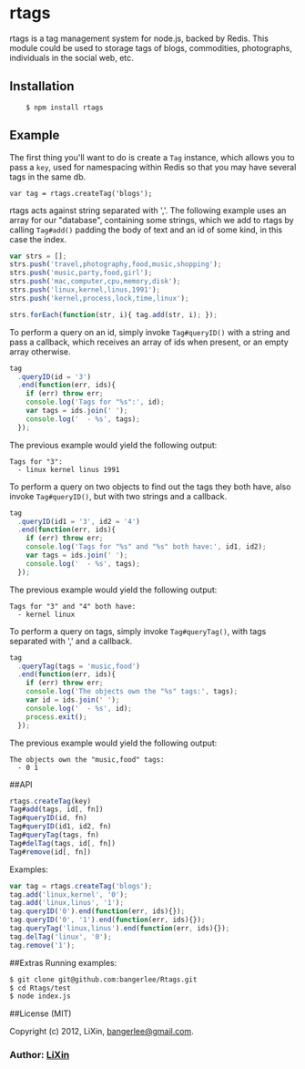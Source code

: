 # rtags

rtags is a tag management system for node.js, backed by Redis. This module could be used to storage tags of blogs, commodities, photographs, individuals in the social web, etc.

## Installation

        $ npm install rtags

## Example

The first thing you'll want to do is create a `Tag` instance, which allows you to pass a `key`, used for namespacing within Redis so that you may have several tags in the same db.

    var tag = rtags.createTag('blogs');

rtags acts against string separated with ','. The following example uses an array for our "database", containing some strings, which we add to rtags by calling `Tag#add()` padding the body of text and an id of some kind, in this case the index.

```js
var strs = [];
strs.push('travel,photography,food,music,shopping');
strs.push('music,party,food,girl');
strs.push('mac,computer,cpu,memory,disk');
strs.push('linux,kernel,linus,1991');
strs.push('kernel,process,lock,time,linux');

strs.forEach(function(str, i){ tag.add(str, i); });
```
To perform a query on an id, simply invoke `Tag#queryID()` with a string and pass a callback, which receives an array of ids when present, or an empty array otherwise.

```js
tag
  .queryID(id = '3')
  .end(function(err, ids){
    if (err) throw err;
    console.log('Tags for "%s":', id);
    var tags = ids.join(' ');
    console.log('  - %s', tags);
  });
  ```

The previous example would yield the following output:

```
Tags for "3":
  - linux kernel linus 1991
```

To perform a query on two objects to find out the tags they both have, also invoke `Tag#queryID()`, but with two strings and a callback.

```js
tag
  .queryID(id1 = '3', id2 = '4')
  .end(function(err, ids){
    if (err) throw err;
    console.log('Tags for "%s" and "%s" both have:', id1, id2);
    var tags = ids.join(' ');
    console.log('  - %s', tags);
  });
  ```

The previous example would yield the following output:

```
Tags for "3" and "4" both have:
  - kernel linux
```

To perform a query on tags, simply invoke `Tag#queryTag()`, with tags separated with ',' and a callback.


```js
tag
  .queryTag(tags = 'music,food')
  .end(function(err, ids){
    if (err) throw err;
    console.log('The objects own the "%s" tags:', tags);
    var id = ids.join(' ');
    console.log('  - %s', id);
    process.exit();
  });
  ```

The previous example would yield the following output:

```
The objects own the "music,food" tags:
  - 0 1
```

##API

```js
rtags.createTag(key)
Tag#add(tags, id[, fn])
Tag#queryID(id, fn)
Tag#queryID(id1, id2, fn)
Tag#queryTag(tags, fn)
Tag#delTag(tags, id[, fn])
Tag#remove(id[, fn])
```

Examples:

```js
var tag = rtags.createTag('blogs');
tag.add('linux,kernel', '0');
tag.add('linux,linus', '1');
tag.queryID('0').end(function(err, ids){});
tag.queryID('0', '1').end(function(err, ids){});
tag.queryTag('linux,linus').end(function(err, ids){});
tag.delTag('linux', '0');
tag.remove('1');
```

##Extras
Running examples:

```bash
$ git clone git@github.com:bangerlee/Rtags.git
$ cd Rtags/test
$ node index.js
```

##License (MIT)

Copyright (c) 2012, LiXin, bangerlee@gmail.com.

### Author: [LiXin][0]

[0]: http://bangerlee.blogspot.com/

